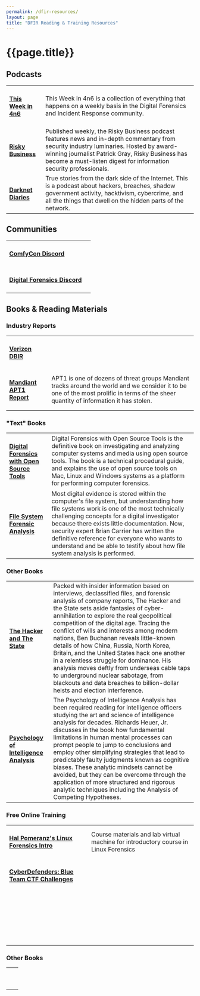 ```yaml
---
permalink: /dfir-resources/
layout: page
title: "DFIR Reading & Training Resources"
---
```


<h1>{{page.title}}</h1>
<div class="links">  
<h2>Podcasts</h2>
<table><tbody>
  <tr> 
    <td><h4><b><a href="https://thisweekin4n6.com/podcast/">This Week in 4n6</a></b></h4></td>
    <td>This Week in 4n6 is a collection of everything that happens on a weekly basis in the Digital Forensics and Incident Response community.</td>
  </tr>
    <tr> 
      <td><h4><b><a href="https://risky.biz/">Risky Business</a></b></h4></td>
    <td>Published weekly, the Risky Business podcast features news and in-depth commentary from security industry luminaries. Hosted by award-winning journalist Patrick Gray, Risky Business has become a must-listen digest for information security professionals.
      </td>
  </tr>
    <tr> 
      <td><h4><b><a href="https://darknetdiaries.com/">Darknet Diaries</a></b></h4></td>
    <td>True stories from the dark side of the Internet. This is a podcast about hackers, breaches, shadow government activity, hacktivism, cybercrime, and all the things that dwell on the hidden parts of the network.
      </td>
  </tr>
</tbody></table>
  
 <h2>Communities</h2>
<table><tbody>
  <tr> 
    <td><h4><b><a href="https://discord.com/invite/crH7RQeJZz">ComfyCon Discord</a></b></h4></td>
    <td></td>
  </tr>
    <tr> 
      <td><h4><b><a href="https://discord.gg/digitalforensics">Digital Forensics Discord</a></b></h4></td>
    <td>
      </td>
  </tr>
</tbody></table>
  
<h2>Books & Reading Materials</h2>
  <h3>Industry Reports</h3>
<table><tbody>
      <tr> 
      <td><h4><b><a href="https://www.verizon.com/business/en-au/resources/reports/dbir/)">Verizon DBIR</a></b></h4></td>
    <td>
      </td>
  </tr>
      <tr> 
      <td><h4><b><a href="https://www.mandiant.com/sites/default/files/2021-09/mandiant-apt1-report.pdf">Mandiant APT1 Report</a></b></h4></td>
    <td>APT1 is one of dozens of threat groups Mandiant tracks around the world and we consider it to be one of the most prolific in terms of the sheer quantity of information it has stolen.</td>
  </tr>
</tbody></table>

<h3>"Text" Books</h3>
<table>
  <tbody>
<tr> 
 <td><h4><b><a href="https://www.amazon.com.au/gp/product/B004W7DO78/ref=ppx_yo_dt_b_d_asin_title_o00?ie=UTF8&psc=1">Digital Forensics with Open Source Tools</a></b></h4></td>
<td>Digital Forensics with Open Source Tools is the definitive book on investigating and analyzing computer systems and media using open source tools. The book is a technical procedural guide, and explains the use of open source tools on Mac, Linux and Windows systems as a platform for performing computer forensics.</td>
  </tr>
 <tr> 
  <td><h4><b><a href="https://www.amazon.com.au/gp/product/B016N80EZ8/ref=dbs_a_def_rwt_hsch_vapi_taft_p1_i0">File System Forensic Analysis</a></b></h4></td>
   <td>Most digital evidence is stored within the computer's file system, but understanding how file systems work is one of the most technically challenging concepts for a digital investigator because there exists little documentation. Now, security expert Brian Carrier has written the definitive reference for everyone who wants to understand and be able to testify about how file system analysis is performed.</td>
   </tr>
 </tbody></table>
 
<h3>Other Books</h3>
<table><tbody>  
   <tr> 
      <td><h4><b><a href="https://read.amazon.com.au/kp/embed?asin=B082DLMC6L&preview=newtab&linkCode=kpe&ref_=cm_sw_r_kb_dp_GJXQM5K5JS1ZMTW9FXA1">The Hacker and The State</a></b></h4></td>
    <td>Packed with insider information based on interviews, declassified files, and forensic analysis of company reports, The Hacker and the State sets aside fantasies of cyber-annihilation to explore the real geopolitical competition of the digital age. Tracing the conflict of wills and interests among modern nations, Ben Buchanan reveals little-known details of how China, Russia, North Korea, Britain, and the United States hack one another in a relentless struggle for dominance. His analysis moves deftly from underseas cable taps to underground nuclear sabotage, from blackouts and data breaches to billion-dollar heists and election interference.</td>
  </tr>
     <tr> 
      <td><h4><b><a href="https://www.cia.gov/resources/csi/books-monographs/psychology-of-intelligence-analysis-2/">Psychology of Intelligence Analysis</a></b></h4></td>
    <td>The Psychology of Intelligence Analysis has been required reading for intelligence officers studying the art and science of intelligence analysis for decades. Richards Heuer, Jr. discusses in the book how fundamental limitations in human mental processes can prompt people to jump to conclusions and employ other simplifying strategies that lead to predictably faulty judgments known as cognitive biases. These analytic mindsets cannot be avoided, but they can be overcome through the application of more structured and rigorous analytic techniques including the Analysis of Competing Hypotheses.</td>
  </tr>
 </tbody></table>
  
<h3>Free Online Training</h3>
<table><tbody>  
   <tr> 
      <td><h4><b><a href="https://archive.org/details/HalLinuxForensics">Hal Pomeranz's Linux Forensics Intro</a></b></h4></td>
    <td>Course materials and lab virtual machine for introductory course in Linux Forensics</td>
  </tr>
     <tr> 
      <td><h4><b><a href="https://cyberdefenders.org/">CyberDefenders: Blue Team CTF Challenges</a></b></h4></td>
    <td></td>
  </tr>
       <tr> 
      <td><h4><b><a href=""></a></b></h4></td>
    <td></td>
  </tr>
       <tr> 
      <td><h4><b><a href=""></a></b></h4></td>
    <td></td>
  </tr>
       <tr> 
      <td><h4><b><a href=""></a></b></h4></td>
    <td></td>
  </tr>
       <tr> 
      <td><h4><b><a href=""></a></b></h4></td>
    <td></td>
  </tr>
       <tr> 
      <td><h4><b><a href=""></a></b></h4></td>
    <td></td>
  </tr>
  </tbody></table>
  
  <h3>Other Books</h3>
<table><tbody>  
   <tr> 
      <td><h4><b><a href=""></a></b></h4></td>
    <td></td>
  </tr>
     <tr> 
      <td><h4><b><a href=""></a></b></h4></td>
    <td></td>
  </tr>
  </tbody></table>

  </div>
